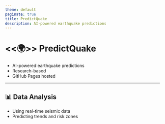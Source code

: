 ```yaml
---
theme: default
paginate: true
title: PredictQuake
description: AI-powered earthquake predictions
---
```


# <<🌍>> PredictQuake
- AI-powered earthquake predictions
- Research-based
- GitHub Pages hosted

---

## 📊 Data Analysis
- Using real-time seismic data
- Predicting trends and risk zones
